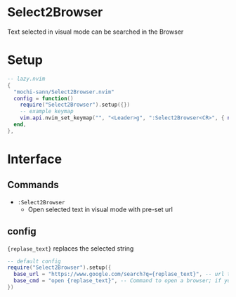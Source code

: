 # Select2Browser

Text selected in visual mode can be searched in the Browser

# Setup
```lua
-- lazy.nvim
{
  "mochi-sann/Select2Browser.nvim"
  config = function()
    require("Select2Browser").setup({})
    -- example keymap
    vim.api.nvim_set_keymap("", "<Leader>g", ":Select2Browser<CR>", { noremap = true, silent = true })
  end,
},
```

# Interface

## Commands

* `:Select2Browser`
    * Open selected text in visual mode with pre-set url

## config
`{replase_text}` replaces the selected string
```lua
-- default config
require("Select2Browser").setup({
  base_url = "https://www.google.com/search?q={replase_text}", -- url to open in browser
  base_cmd = "open {replase_text}", -- Command to open a browser; if you are using windows or Linux, please change it
})
```
